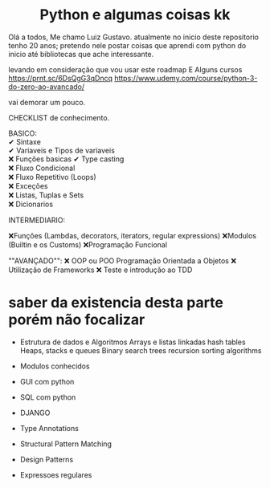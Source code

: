 <h1 align = "center" >Python e algumas coisas kk </h1>

Olá a todos, Me chamo Luiz Gustavo. atualmente no inicio deste repositorio tenho 20 anos;
pretendo nele postar coisas que aprendi com python do inicio até bibliotecas que ache interessante.


levando em consideração que vou usar este roadmap E Alguns cursos
https://prnt.sc/6DsQgG3qDncq
https://www.udemy.com/course/python-3-do-zero-ao-avancado/


vai demorar um pouco.

CHECKLIST de conhecimento.

BASICO:  
✔ Sintaxe  
✔ Variaveis e Tipos de variaveis  
❌ Funções basicas 
✔ Type casting  
❌ Fluxo Condicional  
❌ Fluxo Repetitivo (Loops)  
❌ Exceções  
❌ Listas, Tuplas e Sets  
❌ Dicionarios  


INTERMEDIARIO:

❌Funções (Lambdas, decorators, iterators, regular expressions)
❌Modulos (Builtin e os Customs)
❌Programação Funcional 


""AVANÇADO"":
❌ OOP ou POO Programação Orientada a Objetos
❌ Utilização de Frameworks
❌ Teste e introdução ao TDD


# saber da existencia desta parte porém não focalizar 
 - Estrutura de dados e Algoritmos
 Arrays e listas linkadas
 hash tables
 Heaps, stacks e queues
 Binary search trees
 recursion
 sorting algorithms

 - Modulos conhecidos
 
 - GUI com python
 - SQL com python
 - DJANGO
 - Type Annotations
 - Structural Pattern Matching
 - Design Patterns
 - Expressoes regulares

